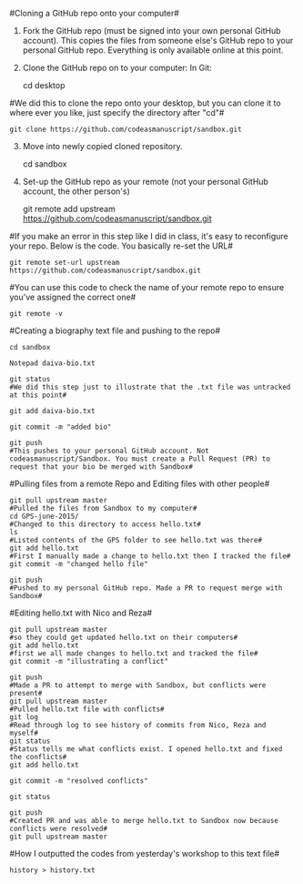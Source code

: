 #Cloning a GitHub repo onto your computer#

1) Fork the GitHub repo (must be signed into your own personal GitHub account). This copies the files from someone else's GitHub repo to your personal GitHub repo. Everything is only available online at this point.

2) Clone the GitHub repo on to your computer:
In Git:

    cd desktop 

#We did this to clone the repo onto your desktop, but you can clone it to where ever you like, just specify the directory after "cd"#

    git clone https://github.com/codeasmanuscript/sandbox.git
   
3) Move into newly copied cloned repository.

    cd sandbox

4) Set-up the GitHub repo as your remote (not your personal GitHub account, the other person's)

    git remote add upstream https://github.com/codeasmanuscript/sandbox.git
 

#If you make an error in this step like I did in class, it's easy to reconfigure your repo. Below is the code. You basically re-set the URL#

    git remote set-url upstream https://github.com/codeasmanuscript/sandbox.git


#You can use this code to check the name of your remote repo to ensure you've assigned the correct one#

    git remote -v
   
#Creating a biography text file and pushing to the repo#

    cd sandbox
    
    Notepad daiva-bio.txt
    
    git status
    #We did this step just to illustrate that the .txt file was untracked at this point#
    
    git add daiva-bio.txt
    
    git commit -m "added bio"
    
    git push
    #This pushes to your personal GitHub account. Not codeasmanuscript/Sandbox. You must create a Pull Request (PR) to request that your bio be merged with Sandbox#


#Pulling files from a remote Repo and Editing files with other people#

    git pull upstream master
    #Pulled the files from Sandbox to my computer#
    cd GPS-june-2015/
    #Changed to this directory to access hello.txt#
    ls
    #Listed contents of the GPS folder to see hello.txt was there#
    git add hello.txt
    #First I manually made a change to hello.txt then I tracked the file#
    git commit -m "changed hello file"
    
    git push
    #Pushed to my personal GitHub repo. Made a PR to request merge with Sandbox#

#Editing hello.txt with Nico and Reza#

    git pull upstream master
    #so they could get updated hello.txt on their computers#
    git add hello.txt
    #first we all made changes to hello.txt and tracked the file#
    git commit -m "illustrating a conflict"
    
    git push
    #Made a PR to attempt to merge with Sandbox, but conflicts were present#
    git pull upstream master
    #Pulled hello.txt file with conflicts# 
    git log
    #Read through log to see history of commits from Nico, Reza and myself#
    git status
    #Status tells me what conflicts exist. I opened hello.txt and fixed the conflicts#
    git add hello.txt
    
    git commit -m "resolved conflicts"
    
    git status
    
    git push
    #Created PR and was able to merge hello.txt to Sandbox now because conflicts were resolved#
    git pull upstream master

   
#How I outputted the codes from yesterday's workshop to this text file#

    history > history.txt

